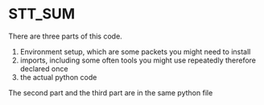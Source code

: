 # STT_SUM
There are three parts of this code.
1. Environment setup, which are some packets you might need to install
2. imports, including some often tools you might use repeatedly therefore declared once
3. the actual python code

The second part and the third part are in the same python file
